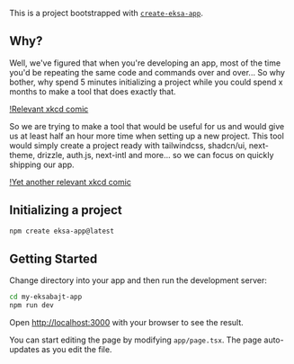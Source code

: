 This is a project bootstrapped with [`create-eksa-app`](https://create.eksabajt.pl/).

## Why?

Well, we've figured that when you're developing an app, most of the time you'd be repeating the same code and commands over and over... So why bother, why spend 5 minutes initializing a project while you could spend x months to make a tool that does exactly that.

[!Relevant xkcd comic](https://imgs.xkcd.com/comics/automation.png "relevant xkcd comic")

So we are trying to make a tool that would be useful for us and would give us at least half an hour more time when setting up a new project. This tool would simply create a project ready with tailwindcss, shadcn/ui, next-theme, drizzle, auth.js, next-intl and more... so we can focus on quickly shipping our app.

[!Yet another relevant xkcd comic](https://imgs.xkcd.com/comics/is_it_worth_the_time.png "yet another relevant xkcd comic")

## Initializing a project

```bash
npm create eksa-app@latest
```

## Getting Started

Change directory into your app and then run the development server:

```bash
cd my-eksabajt-app
npm run dev
```

Open [http://localhost:3000](http://localhost:3000) with your browser to see the result.

You can start editing the page by modifying `app/page.tsx`. The page auto-updates as you edit the file.
